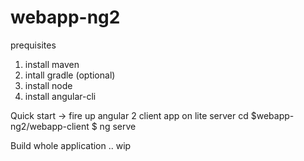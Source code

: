 # webapp-ng2

prequisites
1. install maven
2. intall gradle (optional)
3. install node
4. install angular-cli

Quick start -> fire up angular 2 client app on lite server
cd $webapp-ng2/webapp-client
$ ng serve

Build whole application
.. wip

